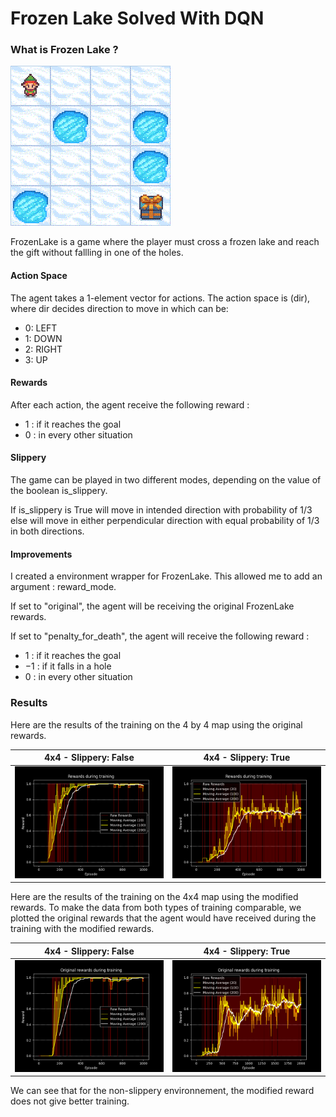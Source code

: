 # Frozen Lake Solved With DQN

### What is Frozen Lake ?

![FrozenLake](https://raw.githubusercontent.com/iamtitouche/DeepRL/main/DQN/FrozenLake/frozen_lake.gif)

FrozenLake is a game where the player must cross a frozen lake and reach the gift without fallling in one of the holes.

#### Action Space

The agent takes a 1-element vector for actions. The action space is (dir), where dir decides direction to move in which can be:

- 0: LEFT
- 1: DOWN
- 2: RIGHT
- 3: UP

#### Rewards

After each action, the agent receive the following reward :

- $1$ : if it reaches the goal
- $0$ : in every other situation

#### Slippery

The game can be played in two different modes, depending on the value of the boolean is_slippery.

If is_slippery is True will move in intended direction with probability of $1/3$ else will move in either perpendicular direction with equal probability of $1/3$ in both directions.

#### Improvements

I created a environment wrapper for FrozenLake. This allowed me to add an argument : reward_mode.

If set to "original", the agent will be receiving the original FrozenLake rewards.

If set to "penalty_for_death", the agent will receive the following reward :

- $1$ : if it reaches the goal
- $-1$ : if it falls in a hole
- $0$ : in every other situation


### Results

Here are the results of the training on the 4 by 4 map using the original rewards.

| 4x4 - Slippery: False | 4x4 - Slippery: True |
|:---------------------:|:-------------------:|
| ![4x4-false-original](https://raw.githubusercontent.com/iamtitouche/DeepRL/main/DQN/FrozenLake/Training_Data_1/rewards.png) | ![4x4-true-original](https://raw.githubusercontent.com/iamtitouche/DeepRL/main/DQN/FrozenLake/Training_Data_2/rewards.png) |

Here are the results of the training on the 4x4 map using the modified rewards. To make the data from both types of training comparable, we plotted the original rewards that the agent would have received during the training with the modified rewards.

| 4x4 - Slippery: False | 4x4 - Slippery: True |
|:---------------------:|:-------------------:|
| ![4x4-false-original](https://raw.githubusercontent.com/iamtitouche/DeepRL/main/DQN/FrozenLake/Training_Data_5/rewards.png) | ![4x4-true-original](https://raw.githubusercontent.com/iamtitouche/DeepRL/main/DQN/FrozenLake/Training_Data_6/rewards.png) |

We can see that for the non-slippery environnement, the modified reward does not give better training.